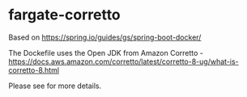 # fargate-corretto

Based on https://spring.io/guides/gs/spring-boot-docker/

The Dockefile uses the Open JDK from Amazon Corretto - https://docs.aws.amazon.com/corretto/latest/corretto-8-ug/what-is-corretto-8.html 

Please see for more details.
